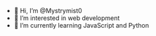 - 👋 Hi, I’m @Mystrymist0
- 👀 I’m interested in web development
- 🌱 I’m currently learning JavaScript and Python

<!---
Mystrymist0/Mystrymist0 is a ✨ special ✨ repository because its `README.md` (this file) appears on your GitHub profile.
You can click the Preview link to take a look at your changes.
--->
